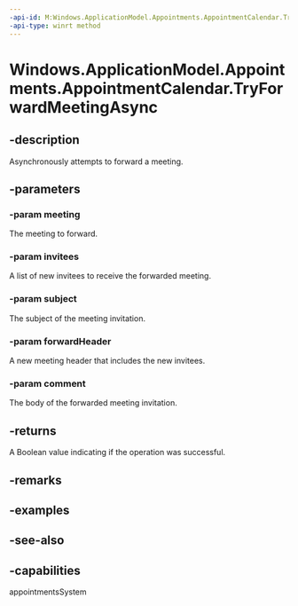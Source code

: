 ```yaml
---
-api-id: M:Windows.ApplicationModel.Appointments.AppointmentCalendar.TryForwardMeetingAsync(Windows.ApplicationModel.Appointments.Appointment,Windows.Foundation.Collections.IIterable{Windows.ApplicationModel.Appointments.AppointmentInvitee},System.String,System.String,System.String)
-api-type: winrt method
---
```


<!-- Method syntax
public Windows.Foundation.IAsyncOperation<bool> TryForwardMeetingAsync(Windows.ApplicationModel.Appointments.Appointment meeting, Windows.Foundation.Collections.IIterable<Windows.ApplicationModel.Appointments.AppointmentInvitee> invitees, System.String subject, System.String forwardHeader, System.String comment)
-->

# Windows.ApplicationModel.Appointments.AppointmentCalendar.TryForwardMeetingAsync

## -description
Asynchronously attempts to forward a meeting.

## -parameters
### -param meeting
The meeting to forward.

### -param invitees
A list of new invitees to receive the forwarded meeting.

### -param subject
The subject of the meeting invitation.

### -param forwardHeader
A new meeting header that includes the new invitees.

### -param comment
The body of the forwarded meeting invitation.

## -returns
A Boolean value indicating if the operation was successful.

## -remarks

## -examples

## -see-also

## -capabilities
appointmentsSystem
